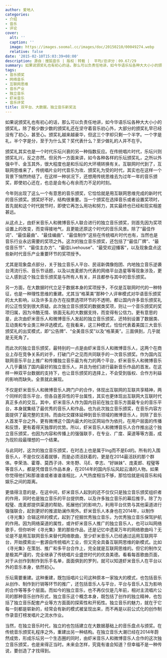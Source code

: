 ```yaml
---
author: 爱地人
categories:
- 介绍
- 音乐
- 评论
cover:
  alt: ''
  caption: ''
  image: https://images.soomal.cc/images/doc/20150210/00049274.webp
  relative: false
date: '2015-02-10T15:03:39+08:00'
description: 源自：搜狐音乐 | 版权：转载 |  平均/总评分：09.67/29
summary: 如果说颁奖礼也有初心的话，那么可以负责任地讲，如今华语乐坛各种大大小小的颁奖礼，除了极少数少数的颁奖礼还在坚守着音乐初心外，大部分的颁奖礼早已经没有了初心，甚至心。颁奖礼越来越豪华，但这三个字却只剩一个半字。一个字是礼，半个字是分，至于为什么奖？奖代表什么？至少做礼的人并不在乎……
tags:
- 音乐颁奖
- 网络音乐
- 互联网思维
- 音乐产业
- 独立音乐
- 虾米音乐
- 音乐评奖
title: 双平台、大数据，独立音乐新奖法
---
```


如果说颁奖礼也有初心的话，那么可以负责任地讲，如今华语乐坛各种大大小小的颁奖礼，除了极少数少数的颁奖礼还在坚守着音乐初心外，大部分的颁奖礼早已经没有了初心，甚至心。颁奖礼越来越豪华，但这三个字却只剩一个半字。一个字是礼，半个字是分，至于为什么奖？奖代表什么？至少做礼的人并不在乎。

颁奖礼其实也是一个时代乐坛兴衰的另一种指数反应。在传统唱片时代，乐坛兴则颁奖礼兴，反之亦然。但另外一方面来讲，如今各种各样的乐坛颁奖礼，之所以外强中干、金玉其外，很大程度也是和乐坛的大环境转换有关。互联网时代到了，互联网思维来了，传统唱片业时代音乐为攻、颁奖礼为受的时代，其实也在这样一个背景下悄然终结了。在这样一种状况下，还想用传统思维去为过年一年的音乐颁奖，即使初心还在，也总是会有心有余而力不足的时刻。

今年则出现了这么一个有意思的音乐颁奖，它恰恰就是用互联网思维完成的新时代的音乐颁奖。颁奖好不好，结构很重要。当一个颁奖在选择音乐或者设置奖项时，首先就和这个时代脱节时，即使它再怎么用功和努力，其实最终也已经和现实相差甚远。

从这点上，由虾米音乐人和微博音乐人联合进行的独立音乐颁奖，则首先因为奖项设置上的改变，而变得接地气，且更能还原这个时代的音乐风景。除了“最佳作词”、“最佳最曲”、“最佳编曲”、“最佳制作”这些在传统唱片时代也有，当然也是音乐行业永远需要的奖项之外。这次的独立音乐颁奖，还包括了“最佳厂牌”、“最佳音乐节”、“最佳主办方”、“最佳Livehouse”、“最受欢迎播客”，以及现象盘点这些新时代音乐产业重要环节的奖项授予。

尤其是现象盘点部分，关于独立音乐人平台、民谣新偶像抱团、内地独立音乐逆袭台湾流行乐、音乐节话题，以及以庞麦郎为代表的网络平台造星等等现象涉及，更让人感到这个独立音乐颁奖是与所有人有关，并且都参与其中的音乐颁奖。

另一方面，在大数据时代立足于数据本身的奖项授予，不仅是互联网时代的一种特征，也是一种理性思维的重建。尤其当“格莱美”那种个人评审模式对华语音乐颁奖的太大影响，以及许多主办方在投票选项环节的不透明，都让国内许多音乐颁奖礼的公正性受到很大质疑。此次独立音乐颁奖的数据类奖项，则让一个音乐颁奖的奖项归属，因为冷酷无情、铁面无私的大数据支持，而变得有公信力。更有意思的是，此次由虾米音乐人和微博音乐人发起的独立音乐颁奖，还特别设置了数据类、互动类和专业类三种评选模式。在我看来，这三种模式，恰恰代表着美国三大音乐颁奖礼的出奖模式，即“公告牌”、“全美音乐奖”以及“格莱美”。三面俱到，几乎就是无死角了。

而此次的独立音乐颁奖，最特别的一点是由虾米音乐人和微博音乐人，这两个在商业上存在竞争关系的对手，打破门户之见而共同联手的一次音乐颁奖。作为国内互联网音乐平台上推广和传播独立音乐最为有力的两个平台，虾米音乐人和微博音乐人几乎囊括了国内最好的独立音乐人，并且为他们进行最新音乐作品的首发。在这样一种双平台数据的支持下，也让音乐颁奖的选择上，不会受到版权、合作方利益的影响而缺失。全景就此展现。

不仅是虾米音乐人和微博音乐人跨门户的合作，体现出互联网的互联共享精神，两个同样的音乐平台，但各自差异性的平台属性，其实也更体现出互联网大互联时代真正多点的交互。其中，虾米音乐人作为国内目前在独立音乐方面最专业的音乐平台，本身就集结了最优秀的音乐人和作品，也为此次独立音乐颁奖，在音乐内容方面提供了最完整的支持。而由社交媒体延伸到音乐领域的微博音乐人，则除了音乐人首发平台之外，更有微博这个国内最大的社区网站作为依托，在用户层面的传播和反馈，更有着得天独厚的优势。所以，虾米音乐人和微博音乐人合作推出这个独立音乐颁奖，也因为内容和传播上的强强联手，在专业、广度、渠道等等方面，成为现阶段最理想的一个结果。

与此同时，这次的独立音乐颁奖，在时态上也是属于Ing而不是Ed的。所有的入围音乐人，不是仅仅活着就够，而是必须活跃着的，更是在2014最活跃的那个群体。李荣浩、霍尊、莫西子诗、宋冬野、马E、李志、“好妹妹”、庞麦郎、程璧等等音乐人，都是凭借音乐作品本身，在2014年的国内乐坛风起云涌的人物。如果你觉得他们和那谁谁或者谁谁谁相比，人气热度相当不够，那恰恰就是纯音乐和纯娱乐之间的距离。

更值得注意的是，在这中间，虾米音乐人起到的还不仅仅只是独立音乐颁奖组织者的作用，同时也是独立音乐的平台提供商，以及许多独立音乐的幕后推手。除了为程璧、庞麦郎提供渠道的帮助，拓展他们的影响力，利用平台优势与其他渠道进行强强联合，起到更好的推波助澜作用外。虾米音乐人本身也在2014年，以制作《寻光集》合辑这样的模式，起到了挖掘优秀独立音乐，为优秀独立音乐保驾护航的作用。因为网络渠道的属性，或许虾米音乐人推广的独立音乐人，也可以叫网络歌手，但你听听《寻光集》里的那些作品，还是记忆中遗臭万年的网络歌曲吗？无论是不是用互联网音乐来替代网络歌曲，至少虾米音乐人已经通过运用互联网平台，开始摸索出一套源自传统唱片工业，但又完全具备互联网思维的新模式。比如《寻光集》在策划、推广和多平台合作上，完全就是互联网思维的。但它的制作又是极其严谨的，完全继承了传统唱片业盛世时代的优良美德。看看每首歌曲页面，对于从创作到制作到乐手名单，面面俱到的罗列，就可以知道虾米音乐人在平台以外的音乐本身，依然初心。

乐坛需要重建。这种重建，既包括唱片公司这种原本一家独大的模式，也包括音乐从创作、制作到行销等环节的推广，还包括音乐人与平台，平台与音乐人互为影响的合作等等多个层面。而如今的独立音乐，也不再仅仅是几年前，相对主流唱片公司的那种音乐创作形式，独立音乐这个概念本身，既包括了创作的独立精神，也包括了独立音乐配套产业等方方面面的探索性和开拓性。独立音乐的魅力，就在于它每一刻都是崭新的，经常会有新的模式被呈现出来，而不再是以前公式化的创作制作录音打榜发唱片之流水作业。

当然，在独立音乐时代，独立的也包括建立在大数据基础上的音乐盘点与颁奖。在传统音乐颁奖礼程序之外，重建出另一种结构。在独立音乐大潮已经在2014年蔚然成势，形成乐坛另一个生态圈的同时，由虾米音乐人和微博音乐人合作的这次独立音乐颁奖，也是来得正当时。未来会怎样，究竟有谁会知道？但幸福不是一种传说，要创造了才找得到。